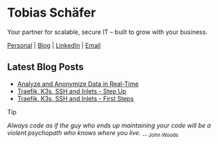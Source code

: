 # Tobias Schäfer

Your partner for scalable, secure IT – built to grow with your business.

[Personal](https://tschaefer.org/) | [Blog](https://blog.tschaefer.org/) | [LinkedIn](www.linkedin.com/in/tschaefer-org) | [Email](mailto:me@tschaefer.org)

## Latest Blog Posts
<!-- BLOGPOSTS:START -->
- [Analyze and Anonymize Data in Real-Time](https://blog.tschaefer.org/posts/2025/05/13/analyze-and-anonymize-data-in-real-time/)
- [Traefik, K3s, SSH and Inlets - Step Up](https://blog.tschaefer.org/posts/2025/05/07/traefik-k3s-ssh-and-inlets-step-up/)
- [Traefik, K3s, SSH and Inlets - First Steps](https://blog.tschaefer.org/posts/2025/04/04/traefik-k3s-ssh-and-inlets-first-steps/)
<!-- BLOGPOSTS:END -->

> [!TIP]
> *Always code as if the guy who ends up maintaining your code will be a violent psychopath who knows where you live.* <sub>-- John Woods</sub>
